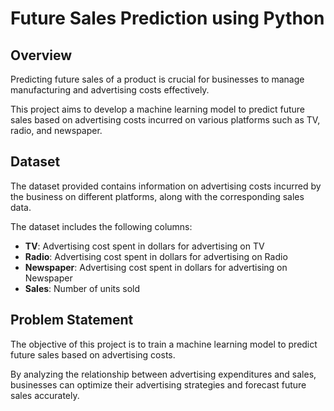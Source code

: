 # Future Sales Prediction using Python

## Overview

Predicting future sales of a product is crucial for businesses to manage manufacturing and advertising costs effectively. 

This project aims to develop a machine learning model to predict future sales based on advertising costs incurred on various platforms such as TV, radio, and newspaper.

## Dataset

The dataset provided contains information on advertising costs incurred by the business on different platforms, along with the corresponding sales data. 

The dataset includes the following columns:

- **TV**: Advertising cost spent in dollars for advertising on TV
- **Radio**: Advertising cost spent in dollars for advertising on Radio
- **Newspaper**: Advertising cost spent in dollars for advertising on Newspaper
- **Sales**: Number of units sold

## Problem Statement

The objective of this project is to train a machine learning model to predict future sales based on advertising costs. 

By analyzing the relationship between advertising expenditures and sales, businesses can optimize their advertising strategies and forecast future sales accurately.
